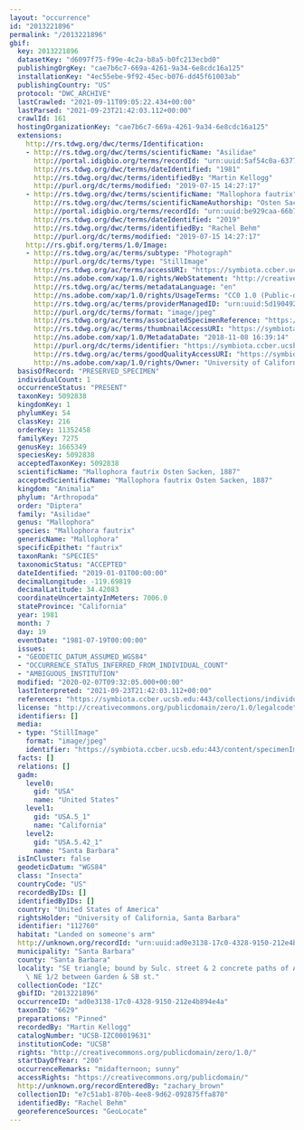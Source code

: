 ```yaml
---
layout: "occurrence"
id: "2013221896"
permalink: "/2013221896"
gbif:
  key: 2013221896
  datasetKey: "d6097f75-f99e-4c2a-b8a5-b0fc213ecbd0"
  publishingOrgKey: "cae7b6c7-669a-4261-9a34-6e8cdc16a125"
  installationKey: "4ec55ebe-9f92-45ec-b076-dd45f61003ab"
  publishingCountry: "US"
  protocol: "DWC_ARCHIVE"
  lastCrawled: "2021-09-11T09:05:22.434+00:00"
  lastParsed: "2021-09-23T21:42:03.112+00:00"
  crawlId: 161
  hostingOrganizationKey: "cae7b6c7-669a-4261-9a34-6e8cdc16a125"
  extensions:
    http://rs.tdwg.org/dwc/terms/Identification:
    - http://rs.tdwg.org/dwc/terms/scientificName: "Asilidae"
      http://portal.idigbio.org/terms/recordId: "urn:uuid:5af54c0a-6377-4419-abeb-6d2072cb30e0"
      http://rs.tdwg.org/dwc/terms/dateIdentified: "1981"
      http://rs.tdwg.org/dwc/terms/identifiedBy: "Martin Kellogg"
      http://purl.org/dc/terms/modified: "2019-07-15 14:27:17"
    - http://rs.tdwg.org/dwc/terms/scientificName: "Mallophora fautrix"
      http://rs.tdwg.org/dwc/terms/scientificNameAuthorship: "Osten Sacken 1887"
      http://portal.idigbio.org/terms/recordId: "urn:uuid:be929caa-66b7-480a-981f-b69170c0ff72"
      http://rs.tdwg.org/dwc/terms/dateIdentified: "2019"
      http://rs.tdwg.org/dwc/terms/identifiedBy: "Rachel Behm"
      http://purl.org/dc/terms/modified: "2019-07-15 14:27:17"
    http://rs.gbif.org/terms/1.0/Image:
    - http://rs.tdwg.org/ac/terms/subtype: "Photograph"
      http://purl.org/dc/terms/type: "StillImage"
      http://rs.tdwg.org/ac/terms/accessURI: "https://symbiota.ccber.ucsb.edu:443/content/specimenImages/UCSB_IZC/UCSB-IZC00019/UCSB-IZC00019631_lg.jpg"
      http://ns.adobe.com/xap/1.0/rights/WebStatement: "http://creativecommons.org/publicdomain/zero/1.0/"
      http://rs.tdwg.org/ac/terms/metadataLanguage: "en"
      http://ns.adobe.com/xap/1.0/rights/UsageTerms: "CC0 1.0 (Public-domain)"
      http://rs.tdwg.org/ac/terms/providerManagedID: "urn:uuid:5d190492-39a0-4c49-84ad-1b8b55149dca"
      http://purl.org/dc/terms/format: "image/jpeg"
      http://rs.tdwg.org/ac/terms/associatedSpecimenReference: "https://symbiota.ccber.ucsb.edu:443/collections/individual/index.php?occid=112760"
      http://rs.tdwg.org/ac/terms/thumbnailAccessURI: "https://symbiota.ccber.ucsb.edu:443/content/specimenImages/UCSB_IZC/UCSB-IZC00019/UCSB-IZC00019631_tn.jpg"
      http://ns.adobe.com/xap/1.0/MetadataDate: "2018-11-08 16:39:14"
      http://purl.org/dc/terms/identifier: "https://symbiota.ccber.ucsb.edu:443/content/specimenImages/UCSB_IZC/UCSB-IZC00019/UCSB-IZC00019631_lg.jpg"
      http://rs.tdwg.org/ac/terms/goodQualityAccessURI: "https://symbiota.ccber.ucsb.edu:443/content/specimenImages/UCSB_IZC/UCSB-IZC00019/UCSB-IZC00019631.jpg"
      http://ns.adobe.com/xap/1.0/rights/Owner: "University of California, Santa Barbara"
  basisOfRecord: "PRESERVED_SPECIMEN"
  individualCount: 1
  occurrenceStatus: "PRESENT"
  taxonKey: 5092838
  kingdomKey: 1
  phylumKey: 54
  classKey: 216
  orderKey: 11352458
  familyKey: 7275
  genusKey: 1665349
  speciesKey: 5092838
  acceptedTaxonKey: 5092838
  scientificName: "Mallophora fautrix Osten Sacken, 1887"
  acceptedScientificName: "Mallophora fautrix Osten Sacken, 1887"
  kingdom: "Animalia"
  phylum: "Arthropoda"
  order: "Diptera"
  family: "Asilidae"
  genus: "Mallophora"
  species: "Mallophora fautrix"
  genericName: "Mallophora"
  specificEpithet: "fautrix"
  taxonRank: "SPECIES"
  taxonomicStatus: "ACCEPTED"
  dateIdentified: "2019-01-01T00:00:00"
  decimalLongitude: -119.69819
  decimalLatitude: 34.42083
  coordinateUncertaintyInMeters: 7006.0
  stateProvince: "California"
  year: 1981
  month: 7
  day: 19
  eventDate: "1981-07-19T00:00:00"
  issues:
  - "GEODETIC_DATUM_ASSUMED_WGS84"
  - "OCCURRENCE_STATUS_INFERRED_FROM_INDIVIDUAL_COUNT"
  - "AMBIGUOUS_INSTITUTION"
  modified: "2020-02-07T09:32:05.000+00:00"
  lastInterpreted: "2021-09-23T21:42:03.112+00:00"
  references: "https://symbiota.ccber.ucsb.edu:443/collections/individual/index.php?occid=112760"
  license: "http://creativecommons.org/publicdomain/zero/1.0/legalcode"
  identifiers: []
  media:
  - type: "StillImage"
    format: "image/jpeg"
    identifier: "https://symbiota.ccber.ucsb.edu:443/content/specimenImages/UCSB_IZC/UCSB-IZC00019/UCSB-IZC00019631_lg.jpg"
  facts: []
  relations: []
  gadm:
    level0:
      gid: "USA"
      name: "United States"
    level1:
      gid: "USA.5_1"
      name: "California"
    level2:
      gid: "USA.5.42_1"
      name: "Santa Barbara"
  isInCluster: false
  geodeticDatum: "WGS84"
  class: "Insecta"
  countryCode: "US"
  recordedByIDs: []
  identifiedByIDs: []
  country: "United States of America"
  rightsHolder: "University of California, Santa Barbara"
  identifier: "112760"
  habitat: "Landed on someone's arm"
  http://unknown.org/recordId: "urn:uuid:ad0e3138-17c0-4328-9150-212e4b894e4a"
  municipality: "Santa Barbara"
  county: "Santa Barbara"
  locality: "SE triangle; bound by Sulc. street & 2 concrete paths of Alameda Plaza;\
    \ NE 1/2 between Garden & SB st."
  collectionCode: "IZC"
  gbifID: "2013221896"
  occurrenceID: "ad0e3138-17c0-4328-9150-212e4b894e4a"
  taxonID: "6629"
  preparations: "Pinned"
  recordedBy: "Martin Kellogg"
  catalogNumber: "UCSB-IZC00019631"
  institutionCode: "UCSB"
  rights: "http://creativecommons.org/publicdomain/zero/1.0/"
  startDayOfYear: "200"
  occurrenceRemarks: "midafternoon; sunny"
  accessRights: "https://creativecommons.org/publicdomain/"
  http://unknown.org/recordEnteredBy: "zachary_brown"
  collectionID: "e7c51ab1-870b-4ee8-9d62-092875ffa870"
  identifiedBy: "Rachel Behm"
  georeferenceSources: "GeoLocate"
---
```

